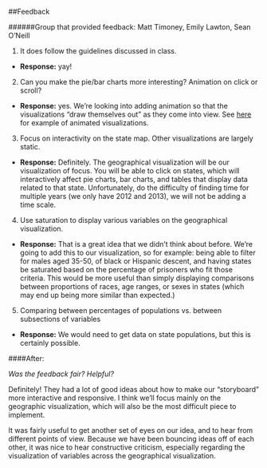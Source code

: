 ##Feedback

######Group that provided feedback: Matt Timoney, Emily Lawton, Sean O’Neill

1. It does follow the guidelines discussed in class. 
  * **Response:** yay!
2. Can you make the pie/bar charts more interesting? Animation on click or scroll?
  * **Response:** yes. We’re looking into adding animation so that the visualizations “draw themselves out” as they come into view. See [here](https://www.nextbigsound.com/industryreport/2014) for example of animated visualizations.
3. Focus on interactivity on the state map. Other visualizations are largely static.
  * **Response:** Definitely. The geographical visualization will be our visualization of focus. You will be able to click on states, which will interactively affect pie charts, bar charts, and tables that display data related to that state. Unfortunately, do the difficulty of finding time for multiple years (we only have 2012 and 2013), we will not be adding a time scale.
4. Use saturation to display various variables on the geographical visualization.
  * **Response:** That is a great idea that we didn’t think about before. We’re going to add this to our visualization, so for example: being able to filter for males aged 35-50, of black or Hispanic descent, and having states be saturated based on the percentage of prisoners who fit those criteria. This would be more useful than simply displaying comparisons between proportions of races, age ranges, or sexes in states (which may end up being more similar than expected.)
5. Comparing between percentages of populations vs. between subsections of variables 
  * **Response:** We would need to get data on state populations, but this is certainly possible. 


####After: 

_Was the feedback fair? Helpful?_

Definitely! They had a lot of good ideas about how to make our “storyboard” more interactive and responsive. I think we’ll focus mainly on the geographic visualization, which will also be the most difficult piece to implement.

It was fairly useful to get another set of eyes on our idea, and to hear from different points of view. Because we have been bouncing ideas off of each other, it was nice to hear constructive criticism, especially regarding the visualization of variables across the geographical visualization.
